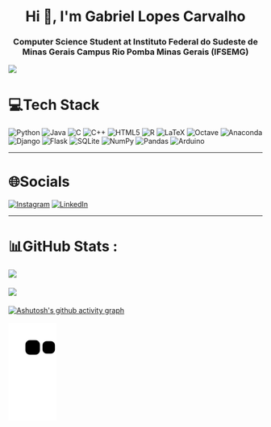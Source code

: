 <h1 align="center">Hi 👋, I'm Gabriel Lopes Carvalho</h1>
<h3 align="center">Computer Science Student at Instituto Federal do Sudeste de Minas Gerais Campus Rio Pomba Minas Gerais (IFSEMG)</h3>

[![](https://visitcount.itsvg.in/api?id=GabriellCarvalho&icon=0&color=0)](https://visitcount.itsvg.in)

# 💻Tech Stack
![Python](https://img.shields.io/badge/python-3670A0?style=for-the-badge&logo=python&logoColor=ffdd54) ![Java](https://img.shields.io/badge/java-%23ED8B00.svg?style=for-the-badge&logo=java&logoColor=white) ![C](https://img.shields.io/badge/c-%2300599C.svg?style=for-the-badge&logo=c&logoColor=white) ![C++](https://img.shields.io/badge/c++-%2300599C.svg?style=for-the-badge&logo=c%2B%2B&logoColor=white) ![HTML5](https://img.shields.io/badge/html5-%23E34F26.svg?style=for-the-badge&logo=html5&logoColor=white) ![R](https://img.shields.io/badge/r-%23276DC3.svg?style=for-the-badge&logo=r&logoColor=white) ![LaTeX](https://img.shields.io/badge/latex-%23008080.svg?style=for-the-badge&logo=latex&logoColor=white) ![Octave](https://img.shields.io/badge/OCTAVE-darkblue?style=for-the-badge&logo=octave&logoColor=fcd683) ![Anaconda](https://img.shields.io/badge/Anaconda-%2344A833.svg?style=for-the-badge&logo=anaconda&logoColor=white) ![Django](https://img.shields.io/badge/django-%23092E20.svg?style=for-the-badge&logo=django&logoColor=white) ![Flask](https://img.shields.io/badge/flask-%23000.svg?style=for-the-badge&logo=flask&logoColor=white) ![SQLite](https://img.shields.io/badge/sqlite-%2307405e.svg?style=for-the-badge&logo=sqlite&logoColor=white) ![NumPy](https://img.shields.io/badge/numpy-%23013243.svg?style=for-the-badge&logo=numpy&logoColor=white) ![Pandas](https://img.shields.io/badge/pandas-%23150458.svg?style=for-the-badge&logo=pandas&logoColor=white) ![Arduino](https://img.shields.io/badge/-Arduino-00979D?style=for-the-badge&logo=Arduino&logoColor=white)

---

# 🌐Socials
[![Instagram](https://img.shields.io/badge/Instagram-%23E4405F.svg?logo=Instagram&logoColor=white)](https://instagram.com/gabriel___lc) [![LinkedIn](https://img.shields.io/badge/LinkedIn-%230077B5.svg?logo=linkedin&logoColor=white)](https://www.linkedin.com/in/gabriel-lopes-28b714193/)

---

# 📊GitHub Stats :
![](https://github-readme-stats.vercel.app/api?username=GabriellCarvalho&theme=radical&hide_border=true&include_all_commits=true&count_private=true)<br/><br/>
![](https://github-readme-stats.vercel.app/api/top-langs/?username=GabriellCarvalho&theme=radical&hide_border=true&include_all_commits=true&count_private=true&layout=compact)<br/><br/>
[![Ashutosh's github activity graph](https://github-readme-activity-graph.vercel.app/graph?username=GabriellCarvalho)](https://github.com/ashutosh00710/github-readme-activity-graph)<br/><br/>
![snake gif](https://github.com/GabriellCarvalho/GabriellCarvalho/blob/output/github-contribution-grid-snake.svg)
